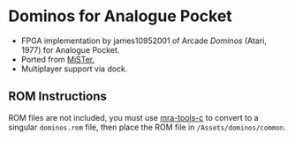 # Dominos for Analogue Pocket

+ FPGA implementation by james10952001 of Arcade _Dominos_ (Atari, 1977) for Analogue Pocket.
+ Ported from [MiSTer.](https://github.com/MiSTer-devel/Arcade-Dominos_MiSTer/)
+ Multiplayer support via dock.

## ROM Instructions

ROM files are not included, you must use [mra-tools-c](https://github.com/sebdel/mra-tools-c/) to convert to a singular `dominos.rom` file, then place the ROM file in `/Assets/dominos/common`.
